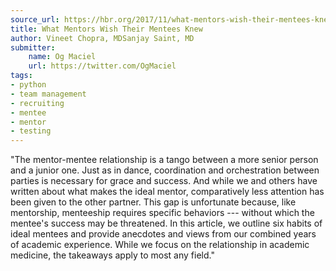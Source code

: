 ```yaml
---
source_url: https://hbr.org/2017/11/what-mentors-wish-their-mentees-knew
title: What Mentors Wish Their Mentees Knew
author: Vineet Chopra, MDSanjay Saint, MD
submitter:
    name: Og Maciel
    url: https://twitter.com/OgMaciel
tags:
- python
- team management
- recruiting
- mentee
- mentor
- testing
---
```


"The mentor-mentee relationship is a tango between a more senior person and a junior one. Just as in dance, coordination and orchestration between parties is necessary for grace and success. And while we and others have written about what makes the ideal mentor, comparatively less attention has been given to the other partner. This gap is unfortunate because, like mentorship, menteeship requires specific behaviors --- without which the mentee's success may be threatened. In this article, we outline six habits of ideal mentees and provide anecdotes and views from our combined years of academic experience. While we focus on the relationship in academic medicine, the takeaways apply to most any field." 
